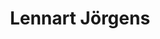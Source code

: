 ---
title: Lennart Jörgens
link : https://www.lekoarts.de/
tags: ["personal site", "web design"]
---